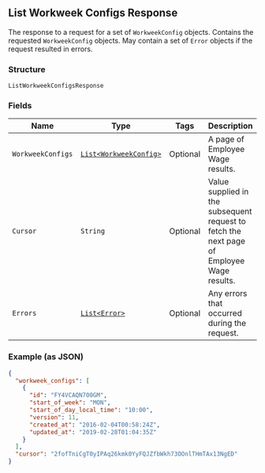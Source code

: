 ## List Workweek Configs Response

The response to a request for a set of `WorkweekConfig` objects. Contains
the requested `WorkweekConfig` objects. May contain a set of `Error` objects if
the request resulted in errors.

### Structure

`ListWorkweekConfigsResponse`

### Fields

| Name | Type | Tags | Description |
|  --- | --- | --- | --- |
| `WorkweekConfigs` | [`List<WorkweekConfig>`](/doc/models/workweek-config.md) | Optional | A page of Employee Wage results. |
| `Cursor` | `String` | Optional | Value supplied in the subsequent request to fetch the next page of<br>Employee Wage results. |
| `Errors` | [`List<Error>`](/doc/models/error.md) | Optional | Any errors that occurred during the request. |

### Example (as JSON)

```json
{
  "workweek_configs": [
    {
      "id": "FY4VCAQN700GM",
      "start_of_week": "MON",
      "start_of_day_local_time": "10:00",
      "version": 11,
      "created_at": "2016-02-04T00:58:24Z",
      "updated_at": "2019-02-28T01:04:35Z"
    }
  ],
  "cursor": "2fofTniCgT0yIPAq26kmk0YyFQJZfbWkh73OOnlTHmTAx13NgED"
}
```

